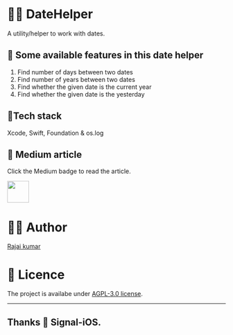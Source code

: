 # 👷🏽 DateHelper

 A utility/helper to work with dates.
 
## 📝 Some available features in this date helper
 1) Find number of days between two dates
 2) Find number of years between two dates
 3) Find whether the given date is the current year
 4) Find whether the given date is the yesterday

## 🥞Tech stack

Xcode, Swift, Foundation & os.log

## 📄 Medium article

Click the Medium badge to read the article.

<a href="https://rajaikumar.medium.com/no-of-days-years-between-two-dates-d40f72e3e8b4"><img src="https://img.shields.io/badge/medium-%2312100E.svg?&style=for-the-badge&logo=medium&logoColor=white" height=50></a> 

# 👨‍💻 Author 
[Rajai kumar](https://github.com/Rajaikumar-iOSDev)

# 🔖 Licence 
The project is availabe under [AGPL-3.0 license](https://github.com/Rajaikumar-iOSDev/DateHelper/blob/main/LICENSE).

 ---------------------
 Thanks 🙏 Signal-iOS.
 ---------------------
